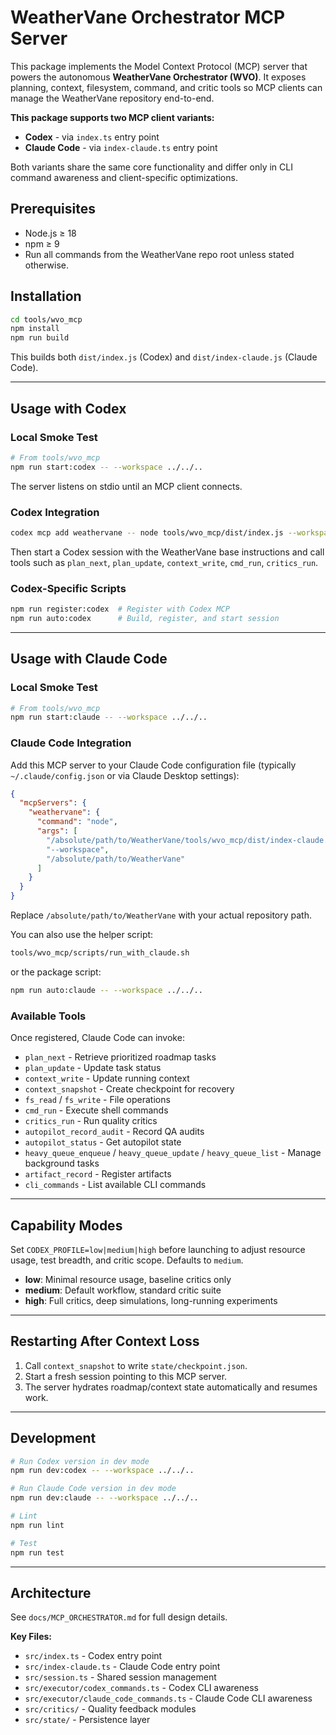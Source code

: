 # WeatherVane Orchestrator MCP Server

This package implements the Model Context Protocol (MCP) server that powers the autonomous **WeatherVane Orchestrator (WVO)**. It exposes planning, context, filesystem, command, and critic tools so MCP clients can manage the WeatherVane repository end-to-end.

**This package supports two MCP client variants:**
- **Codex** - via `index.ts` entry point
- **Claude Code** - via `index-claude.ts` entry point

Both variants share the same core functionality and differ only in CLI command awareness and client-specific optimizations.

## Prerequisites
- Node.js ≥ 18
- npm ≥ 9
- Run all commands from the WeatherVane repo root unless stated otherwise.

## Installation
```bash
cd tools/wvo_mcp
npm install
npm run build
```

This builds both `dist/index.js` (Codex) and `dist/index-claude.js` (Claude Code).

---

## Usage with Codex

### Local Smoke Test
```bash
# From tools/wvo_mcp
npm run start:codex -- --workspace ../../..
```
The server listens on stdio until an MCP client connects.

### Codex Integration
```bash
codex mcp add weathervane -- node tools/wvo_mcp/dist/index.js --workspace $PWD
```
Then start a Codex session with the WeatherVane base instructions and call tools such as `plan_next`, `plan_update`, `context_write`, `cmd_run`, `critics_run`.

### Codex-Specific Scripts
```bash
npm run register:codex  # Register with Codex MCP
npm run auto:codex      # Build, register, and start session
```

---

## Usage with Claude Code

### Local Smoke Test
```bash
# From tools/wvo_mcp
npm run start:claude -- --workspace ../../..
```

### Claude Code Integration

Add this MCP server to your Claude Code configuration file (typically `~/.claude/config.json` or via Claude Desktop settings):

```json
{
  "mcpServers": {
    "weathervane": {
      "command": "node",
      "args": [
        "/absolute/path/to/WeatherVane/tools/wvo_mcp/dist/index-claude.js",
        "--workspace",
        "/absolute/path/to/WeatherVane"
      ]
    }
  }
}
```

Replace `/absolute/path/to/WeatherVane` with your actual repository path.

You can also use the helper script:

```bash
tools/wvo_mcp/scripts/run_with_claude.sh
```

or the package script:

```bash
npm run auto:claude -- --workspace ../../..
```

### Available Tools
Once registered, Claude Code can invoke:
- `plan_next` - Retrieve prioritized roadmap tasks
- `plan_update` - Update task status
- `context_write` - Update running context
- `context_snapshot` - Create checkpoint for recovery
- `fs_read` / `fs_write` - File operations
- `cmd_run` - Execute shell commands
- `critics_run` - Run quality critics
- `autopilot_record_audit` - Record QA audits
- `autopilot_status` - Get autopilot state
- `heavy_queue_enqueue` / `heavy_queue_update` / `heavy_queue_list` - Manage background tasks
- `artifact_record` - Register artifacts
- `cli_commands` - List available CLI commands

---

## Capability Modes
Set `CODEX_PROFILE=low|medium|high` before launching to adjust resource usage, test breadth, and critic scope. Defaults to `medium`.

- **low**: Minimal resource usage, baseline critics only
- **medium**: Default workflow, standard critic suite
- **high**: Full critics, deep simulations, long-running experiments

---

## Restarting After Context Loss
1. Call `context_snapshot` to write `state/checkpoint.json`.
2. Start a fresh session pointing to this MCP server.
3. The server hydrates roadmap/context state automatically and resumes work.

---

## Development

```bash
# Run Codex version in dev mode
npm run dev:codex -- --workspace ../../..

# Run Claude Code version in dev mode
npm run dev:claude -- --workspace ../../..

# Lint
npm run lint

# Test
npm run test
```

---

## Architecture

See `docs/MCP_ORCHESTRATOR.md` for full design details.

**Key Files:**
- `src/index.ts` - Codex entry point
- `src/index-claude.ts` - Claude Code entry point
- `src/session.ts` - Shared session management
- `src/executor/codex_commands.ts` - Codex CLI awareness
- `src/executor/claude_code_commands.ts` - Claude Code CLI awareness
- `src/critics/` - Quality feedback modules
- `src/state/` - Persistence layer
